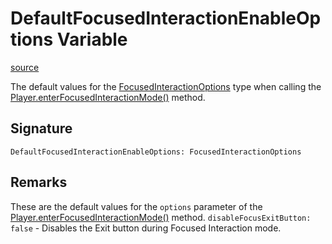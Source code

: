 # DefaultFocusedInteractionEnableOptions Variable

[source](https://developers.meta.com/horizon-worlds/reference/2.0.0/core_defaultfocusedinteractionenableoptions)

The default values for the [FocusedInteractionOptions](/horizon-worlds/reference/2.0.0/core_focusedinteractionoptions) type when calling the [Player.enterFocusedInteractionMode()](/horizon-worlds/reference/2.0.0/core_player#enterfocusedinteractionmode) method.

## Signature

```
DefaultFocusedInteractionEnableOptions: FocusedInteractionOptions
```

## Remarks

These are the default values for the `options` parameter of the [Player.enterFocusedInteractionMode()](/horizon-worlds/reference/2.0.0/core_player#enterfocusedinteractionmode) method. `disableFocusExitButton: false` \- Disables the Exit button during Focused Interaction mode.